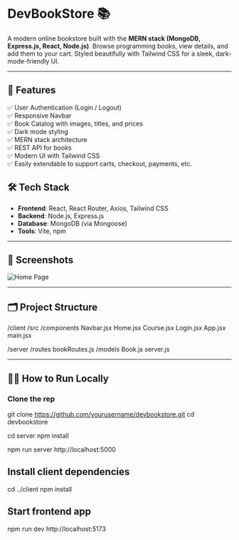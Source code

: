 # DevBookStore 📚

A modern online bookstore built with the **MERN stack (MongoDB, Express.js, React, Node.js)**. Browse programming books, view details, and add them to your cart. Styled beautifully with Tailwind CSS for a sleek, dark-mode-friendly UI.

---

## 🚀 Features

✅ User Authentication (Login / Logout)  
✅ Responsive Navbar  
✅ Book Catalog with images, titles, and prices  
✅ Dark mode styling  
✅ MERN stack architecture  
✅ REST API for books  
✅ Modern UI with Tailwind CSS  
✅ Easily extendable to support carts, checkout, payments, etc.


## 🛠️ Tech Stack

- **Frontend**: React, React Router, Axios, Tailwind CSS
- **Backend**: Node.js, Express.js
- **Database**: MongoDB (via Mongoose)
- **Tools**: Vite, npm

---

## 📸 Screenshots

![Home Page](./screenshots/home.png)

---

## 🗂️ Project Structure

/client
/src
/components
Navbar.jsx
Home.jsx
Course.jsx
Login.jsx
App.jsx
main.jsx

/server
/routes
bookRoutes.js
/models
Book.js
server.js


---

## 🏃‍♂️ How to Run Locally

### Clone the rep

git clone https://github.com/yourusername/devbookstore.git
cd devbookstore

cd server
npm install


npm run server
http://localhost:5000


## Install client dependencies
cd ../client
npm install

## Start frontend app
npm run dev
http://localhost:5173


